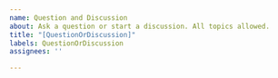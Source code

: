 ```yaml
---
name: Question and Discussion
about: Ask a question or start a discussion. All topics allowed.
title: "[QuestionOrDiscussion]"
labels: QuestionOrDiscussion
assignees: ''

---
```



